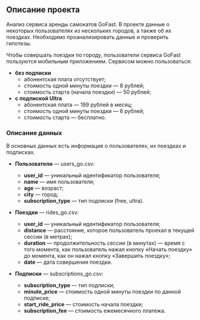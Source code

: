 ## Описание проекта
Анализ сервиса аренды самокатов GoFast. В проекте данные о некоторых пользователях из нескольких городов, а также об их поездках. Необходимо проанализировать данные и проверить гипотезы.

Чтобы совершать поездки по городу, пользователи сервиса GoFast пользуются мобильным приложением. Сервисом можно пользоваться:
- **без подписки**
    - абонентская плата отсутствует;
    - стоимость одной минуты поездки — 8 рублей;
    - стоимость старта (начала поездки) — 50 рублей;
- **с подпиской Ultra**
    - абонентская плата — 199 рублей в месяц;
    - стоимость одной минуты поездки — 6 рублей;
    - стоимость старта — бесплатно.

### Описание данных
В основных данных есть информация о пользователях, их поездках и подписках.
- **Пользователи** — users_go.csv:
    - **user_id** — уникальный идентификатор пользователя;
    - **name** — имя пользователя;
    - **age** — возраст;
    - **city** — город;
    - **subscription_type** — тип подписки (free, ultra).

- **Поездки** — rides_go.csv:
    - **user_id** — уникальный идентификатор пользователя;
    - **distance** — расстояние, которое пользователь проехал в текущей сессии (в метрах);
    - **duration** — продолжительность сессии (в минутах) — время с того момента, как пользователь нажал кнопку «Начать   поездку» до момента, как он нажал кнопку «Завершить поездку»;
    - **date** — дата совершения поездки.

- **Подписки** — subscriptions_go.csv:
    - **subscription_type** — тип подписки;
    - **minute_price** — стоимость одной минуты поездки по данной подписке;
    - **start_ride_price** — стоимость начала поездки;
    - **subscription_fee** — стоимость ежемесячного платежа.
